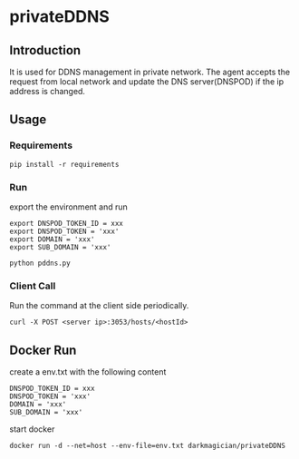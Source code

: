 # privateDDNS

## Introduction

It is used for DDNS management in private network. The agent accepts the request from local network and update the DNS server(DNSPOD) if the ip address is changed.



## Usage



### Requirements

```
pip install -r requirements
```



### Run

export the environment and run

```shell
export DNSPOD_TOKEN_ID = xxx
export DNSPOD_TOKEN = 'xxx'
export DOMAIN = 'xxx'
export SUB_DOMAIN = 'xxx'
```



```shell
python pddns.py
```



### Client Call

Run the command at the client side periodically.

```shell
curl -X POST <server ip>:3053/hosts/<hostId>
```





## Docker Run

create a env.txt with the following content

```
DNSPOD_TOKEN_ID = xxx
DNSPOD_TOKEN = 'xxx'
DOMAIN = 'xxx'
SUB_DOMAIN = 'xxx'
```

start docker

```
docker run -d --net=host --env-file=env.txt darkmagician/privateDDNS
```

